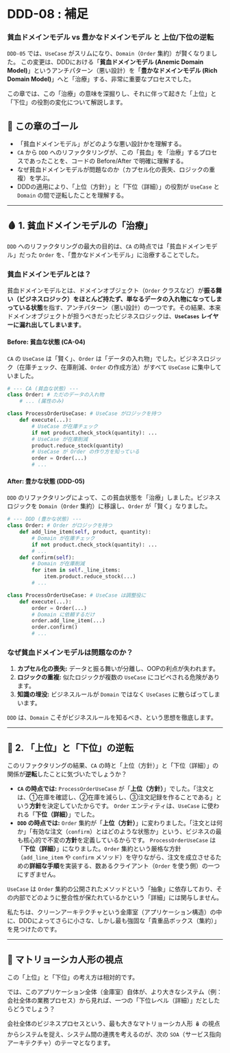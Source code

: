 # DDD-08 : 補足
### 貧血ドメインモデル vs 豊かなドメインモデル と 上位/下位の逆転

`DDD-05` では、`UseCase` がスリムになり、`Domain`（`Order` 集約）が賢くなりました。
この変更は、DDDにおける「**貧血ドメインモデル (Anemic Domain Model)**」というアンチパターン（悪い設計）を「**豊かなドメインモデル (Rich Domain Model)**」へと「治療」する、非常に重要なプロセスでした。

この章では、この「治療」の意味を深掘りし、それに伴って起きた「上位」と「下位」の役割の変化について解説します。

## 🎯 この章のゴール

  * 「貧血ドメインモデル」がどのような悪い設計かを理解する。
  * `CA` から `DDD` へのリファクタリングが、この「貧血」を「治療」するプロセスであったことを、コードの Before/After で明確に理解する。
  * なぜ貧血ドメインモデルが問題なのか（カプセル化の喪失、ロジックの重複）を学ぶ。
  * DDDの適用により、「上位（方針）」と「下位（詳細）」の役割が `UseCase` と `Domain` の間で逆転したことを理解する。

-----

## 🩸 1. 貧血ドメインモデルの「治療」

`DDD` へのリファクタリングの最大の目的は、`CA` の時点では「貧血ドメインモデル」だった `Order` を、「豊かなドメインモデル」に治療することでした。

### 貧血ドメインモデルとは？

貧血ドメインモデルとは、ドメインオブジェクト（`Order` クラスなど）が**振る舞い（ビジネスロジック）をほとんど持たず、単なるデータの入れ物になってしまっている状態**を指す、アンチパターン（悪い設計）の一つです。その結果、本来ドメインオブジェクトが担うべきだったビジネスロジックは、**`UseCases` レイヤーに漏れ出してしまいます**。

#### Before: 貧血な状態 (CA-04)

`CA` の `UseCase` は「賢く」、`Order` は「データの入れ物」でした。ビジネスロジック（在庫チェック、在庫削減、`Order` の作成方法）がすべて `UseCase` に集中していました。

```python
# --- CA (貧血な状態) ---
class Order: # ただのデータの入れ物
    # ... (属性のみ)

class ProcessOrderUseCase: # UseCase がロジックを持つ
    def execute(...):
        # UseCase が在庫チェック
        if not product.check_stock(quantity): ...
        # UseCase が在庫削減
        product.reduce_stock(quantity)
        # UseCase が Order の作り方を知っている
        order = Order(...)
        # ...
```

#### After: 豊かな状態 (DDD-05)

`DDD` のリファクタリングによって、この貧血状態を「治療」しました。ビジネスロジックを `Domain`（`Order` 集約）に移譲し、`Order` が「賢く」なりました。

```python
# --- DDD (豊かな状態) ---
class Order: # Order がロジックを持つ
    def add_line_item(self, product, quantity):
        # Domain が在庫チェック
        if not product.check_stock(quantity): ...
        # ...
    def confirm(self):
        # Domain が在庫削減
        for item in self._line_items:
            item.product.reduce_stock(...)
        # ...

class ProcessOrderUseCase: # UseCase は調整役に
    def execute(...):
        order = Order(...)
        # Domain に依頼するだけ
        order.add_line_item(...)
        order.confirm()
        # ...
```

### なぜ貧血ドメインモデルは問題なのか？

1.  **カプセル化の喪失:** データと振る舞いが分離し、OOPの利点が失われます。
2.  **ロジックの重複:** 似たロジックが複数の `UseCase` にコピペされる危険があります。
3.  **知識の埋没:** ビジネスルールが `Domain` ではなく `UseCases` に散らばってしまいます。

`DDD` は、`Domain` こそがビジネスルールを知るべき、という思想を徹底します。

-----

## 🔄 2. 「上位」と「下位」の逆転

このリファクタリングの結果、`CA` の時と「上位（方針）」と「下位（詳細）」の関係が**逆転**したことに気づいたでしょうか？

  * **`CA` の時点では:**
    `ProcessOrderUseCase` が「**上位（方針）**」でした。「注文とは、①在庫を確認し、②在庫を減らし、③注文記録を作ることである」という**方針**を決定していたからです。
    `Order` エンティティは、`UseCase` に使われる「**下位（詳細）**」でした。
  * **`DDD` の時点では:**
    `Order` 集約が「**上位（方針）**」に変わりました。「注文とは何か」「有効な注文（`confirm`）とはどのような状態か」という、ビジネスの最も核心的で不変の**方針**を定義しているからです。
    `ProcessOrderUseCase` は「**下位（詳細）**」になりました。`Order` 集約という厳格な方針（`add_line_item` や `confirm` メソッド）を守りながら、注文を成立させるための**詳細な手順**を実装する、数あるクライアント（`Order` を使う側）の一つにすぎません。

`UseCase` は `Order` 集約の公開されたメソッドという「抽象」に依存しており、その内部でどのように整合性が保たれているかという「詳細」には関与しません。

私たちは、クリーンアーキテクチャという金庫室（アプリケーション構造）の中に、DDDによってさらに小さな、しかし最も強固な「貴重品ボックス（集約）」を見つけたのです。

-----

## 🧱 マトリョーシカ人形の視点

この「上位」と「下位」の考え方は相対的です。

では、このアプリケーション全体（金庫室）自体が、より大きなシステム（例：会社全体の業務プロセス）から見れば、一つの「下位レベル（詳細）」だとしたらどうでしょう？

会社全体のビジネスプロセスという、最も大きなマトリョーシカ人形 🪆 の視点からシステムを捉え、システム間の連携を考えるのが、次の `SOA`（サービス指向アーキテクチャ）のテーマとなります。